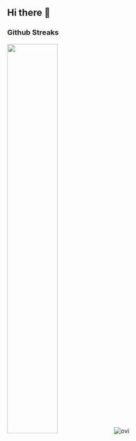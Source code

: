 ## Hi there 👋

<!--
**TUSHAR91316/TUSHAR91316** is a ✨ _special_ ✨ repository because its `README.md` (this file) appears on your GitHub profile.

Here are some ideas to get you started:

- 🔭 I’m currently working on ...
- 🌱 I’m currently learning ...
- 👯 I’m looking to collaborate on ...
- 🤔 I’m looking for help with ...
- 💬 Ask me about ...
- 📫 How to reach me: ...
- 😄 Pronouns: ...
- ⚡ Fun fact: ...
-->
### Github Streaks
<img src="https://github-readme-streak-stats.herokuapp.com/?user=TUSHAR91316&theme=dark" width="48%" >
<img src="https://github-readme-stats.vercel.app/api/top-langs?username=TUSHAR91316&show_icons=true&locale=en&layout=compact&theme=chartreuse-dark" alt="ovi" />

